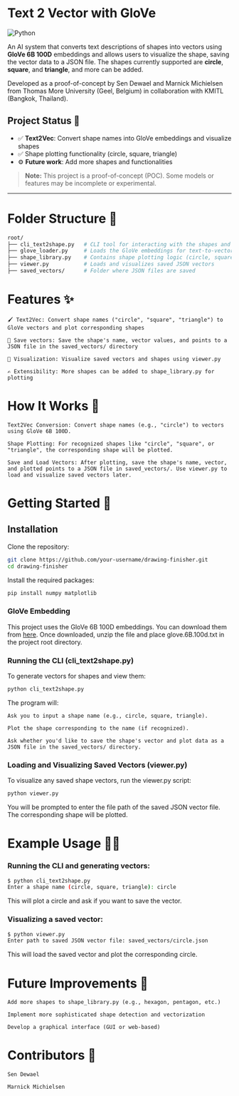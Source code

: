 # Text 2 Vector with GloVe

![Python](https://img.shields.io/badge/python-3670A0?logo=python&logoColor=ffdd54)

An AI system that converts text descriptions of shapes into vectors using **GloVe 6B 100D** embeddings and allows users to visualize the shape, saving the vector data to a JSON file. The shapes currently supported are **circle**, **square**, and **triangle**, and more can be added.

Developed as a proof-of-concept by Sen Dewael and Marnick Michielsen from Thomas More University (Geel, Belgium) in collaboration with KMITL (Bangkok, Thailand).

## Project Status 🚧

- ✅ **Text2Vec**: Convert shape names into GloVe embeddings and visualize shapes
- ✅ Shape plotting functionality (circle, square, triangle)
- ⚙️ **Future work**: Add more shapes and functionalities

> **Note:** This project is a proof-of-concept (POC). Some models or features may be incomplete or experimental.

---

# Folder Structure 📂

```bash
root/
├── cli_text2shape.py   # CLI tool for interacting with the shapes and vectors
├── glove_loader.py     # Loads the GloVe embeddings for text-to-vector conversion
├── shape_library.py    # Contains shape plotting logic (circle, square, triangle)
├── viewer.py           # Loads and visualizes saved JSON vectors
├── saved_vectors/      # Folder where JSON files are saved
```

# Features ✨

    🖌️ Text2Vec: Convert shape names ("circle", "square", "triangle") to GloVe vectors and plot corresponding shapes

    💾 Save vectors: Save the shape's name, vector values, and points to a JSON file in the saved_vectors/ directory

    🔄 Visualization: Visualize saved vectors and shapes using viewer.py

    ✍️ Extensibility: More shapes can be added to shape_library.py for plotting

# How It Works 🧠

    Text2Vec Conversion: Convert shape names (e.g., "circle") to vectors using GloVe 6B 100D.

    Shape Plotting: For recognized shapes like "circle", "square", or "triangle", the corresponding shape will be plotted.

    Save and Load Vectors: After plotting, save the shape's name, vector, and plotted points to a JSON file in saved_vectors/. Use viewer.py to load and visualize saved vectors later.

# Getting Started 🚀
## Installation

Clone the repository:
```bash
git clone https://github.com/your-username/drawing-finisher.git
cd drawing-finisher
```

Install the required packages:
```bash
pip install numpy matplotlib
```
### GloVe Embedding

This project uses the GloVe 6B 100D embeddings. You can download them from [here](https://nlp.stanford.edu/projects/glove/).
Once downloaded, unzip the file and place glove.6B.100d.txt in the project root directory.

### Running the CLI (cli_text2shape.py)

To generate vectors for shapes and view them:
```bash
python cli_text2shape.py
```
The program will:

    Ask you to input a shape name (e.g., circle, square, triangle).

    Plot the shape corresponding to the name (if recognized).

    Ask whether you'd like to save the shape's vector and plot data as a JSON file in the saved_vectors/ directory.

### Loading and Visualizing Saved Vectors (viewer.py)

To visualize any saved shape vectors, run the viewer.py script:
```bash
python viewer.py
```
You will be prompted to enter the file path of the saved JSON vector file. The corresponding shape will be plotted.
# Example Usage 🧑‍💻
### Running the CLI and generating vectors:
```bash
$ python cli_text2shape.py
Enter a shape name (circle, square, triangle): circle
```
This will plot a circle and ask if you want to save the vector.
### Visualizing a saved vector:
```bash
$ python viewer.py
Enter path to saved JSON vector file: saved_vectors/circle.json
```
This will load the saved vector and plot the corresponding circle.
# Future Improvements 🔮

    Add more shapes to shape_library.py (e.g., hexagon, pentagon, etc.)

    Implement more sophisticated shape detection and vectorization

    Develop a graphical interface (GUI or web-based)

# Contributors 👥

    Sen Dewael

    Marnick Michielsen
